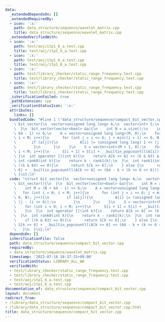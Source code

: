 ```yaml
---
data:
  _extendedDependsOn: []
  _extendedRequiredBy:
  - icon: ':x:'
    path: data_structure/sequence/wavelet_matrix.cpp
    title: data_structure/sequence/wavelet_matrix.cpp
  _extendedVerifiedWith:
  - icon: ':x:'
    path: test/aoj/itp1_6_a.test.cpp
    title: test/aoj/itp1_6_a.test.cpp
  - icon: ':x:'
    path: test/aoj/itp1_6_a.test.cpp
    title: test/aoj/itp1_6_a.test.cpp
  - icon: ':x:'
    path: test/library_checker/static_range_frequency.test.cpp
    title: test/library_checker/static_range_frequency.test.cpp
  - icon: ':x:'
    path: test/library_checker/static_range_frequency.test.cpp
    title: test/library_checker/static_range_frequency.test.cpp
  _isVerificationFailed: true
  _pathExtension: cpp
  _verificationStatusIcon: ':x:'
  attributes:
    links: []
  bundledCode: "#line 1 \"data_structure/sequence/compact_bit_vector.cpp\"\nstruct\
    \ bit_vector{\n  vector<unsigned long long> A;\n  vector<int> S;\n  bit_vector(){\n\
    \  }\n  bit_vector(vector<bool> &a){\n    int N = a.size();\n    int M = (N +\
    \ 64 - 1) >> 6;\n    A = vector<unsigned long long>(M, 0);\n    for (int i = 0;\
    \ i < M; i++){\n      for (int j = i << 6; j < min((i + 1) << 6, N); j++){\n \
    \       if (a[j]){\n          A[i] |= (unsigned long long) 1 << (j - (i << 6));\n\
    \        }\n      }\n    }\n    S = vector<int>(M + 1, 0);\n    for (int i = 0;\
    \ i < M; i++){\n      S[i + 1] = S[i] + __builtin_popcountll(A[i]);\n    }\n \
    \ }\n  int operator [](int k){\n    return A[k >> 6] >> (k & 63) & 1;\n  }\n \
    \ int rank0(int k){\n    return k - rank1(k);\n  }\n  int rank1(int k){\n    if\
    \ ((k & 63) == 0){\n      return S[k >> 6];\n    } else {\n      return S[k >>\
    \ 6] + __builtin_popcountll(A[k >> 6] << (64 - k + (k >> 6 << 6)));\n    }\n \
    \ }\n};\n"
  code: "struct bit_vector{\n  vector<unsigned long long> A;\n  vector<int> S;\n \
    \ bit_vector(){\n  }\n  bit_vector(vector<bool> &a){\n    int N = a.size();\n\
    \    int M = (N + 64 - 1) >> 6;\n    A = vector<unsigned long long>(M, 0);\n \
    \   for (int i = 0; i < M; i++){\n      for (int j = i << 6; j < min((i + 1) <<\
    \ 6, N); j++){\n        if (a[j]){\n          A[i] |= (unsigned long long) 1 <<\
    \ (j - (i << 6));\n        }\n      }\n    }\n    S = vector<int>(M + 1, 0);\n\
    \    for (int i = 0; i < M; i++){\n      S[i + 1] = S[i] + __builtin_popcountll(A[i]);\n\
    \    }\n  }\n  int operator [](int k){\n    return A[k >> 6] >> (k & 63) & 1;\n\
    \  }\n  int rank0(int k){\n    return k - rank1(k);\n  }\n  int rank1(int k){\n\
    \    if ((k & 63) == 0){\n      return S[k >> 6];\n    } else {\n      return\
    \ S[k >> 6] + __builtin_popcountll(A[k >> 6] << (64 - k + (k >> 6 << 6)));\n \
    \   }\n  }\n};\n"
  dependsOn: []
  isVerificationFile: false
  path: data_structure/sequence/compact_bit_vector.cpp
  requiredBy:
  - data_structure/sequence/wavelet_matrix.cpp
  timestamp: '2022-07-16 18:37:31+09:00'
  verificationStatus: LIBRARY_ALL_WA
  verifiedWith:
  - test/library_checker/static_range_frequency.test.cpp
  - test/library_checker/static_range_frequency.test.cpp
  - test/aoj/itp1_6_a.test.cpp
  - test/aoj/itp1_6_a.test.cpp
documentation_of: data_structure/sequence/compact_bit_vector.cpp
layout: document
redirect_from:
- /library/data_structure/sequence/compact_bit_vector.cpp
- /library/data_structure/sequence/compact_bit_vector.cpp.html
title: data_structure/sequence/compact_bit_vector.cpp
---
```

